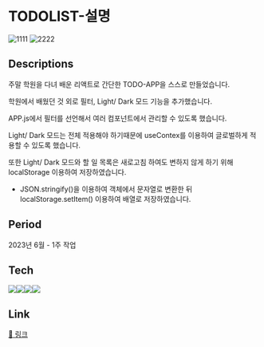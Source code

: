 # TODOLIST-설명
![1111](https://github.com/semimikoh/todo-app/assets/123785695/a5b69e85-5284-42cb-8590-42eecf921464)
![2222](https://github.com/semimikoh/todo-app/assets/123785695/db74f1b3-4878-4db9-bc73-da4e16c9362f)

## Descriptions

주말 학원을 다녀 배운 리액트로 간단한 TODO-APP을 스스로 만들었습니다.

학원에서 배웠던 것 외로 필터, Light/ Dark 모드 기능을 추가했습니다.

APP.js에서 필터를 선언해서 여러 컴포넌트에서 관리할 수 있도록 했습니다. 

Light/ Dark 모드는 전체 적용해야 하기때문에 useContex를 이용하여 글로벌하게 적용할 수 있도록 했습니다.

또한 Light/ Dark 모드와 할 일 목록은 새로고침 하여도 변하지 않게 하기 위해 localStorage 이용하여 저장하였습니다.

- JSON.stringify()을 이용하여 객체에서 문자열로 변환한 뒤 localStorage.setItem() 이용하여 배열로 저장하였습니다.

## Period

2023년 6월 - 1주 작업

## Tech

<img src="https://img.shields.io/badge/html5-E34F26?style=for-the-badge&logo=html5&logoColor=white"><img src="https://img.shields.io/badge/css3-1572B6?style=for-the-badge&logo=css3&logoColor=white"><img src="https://img.shields.io/badge/javascript-F7DF1E?style=for-the-badge&logo=javascript&logoColor=white"><img src="https://img.shields.io/badge/react-61DAFB?style=for-the-badge&logo=react&logoColor=white">

## Link

[📎 링크](https://yoonzeen.github.io/jei_react/)
